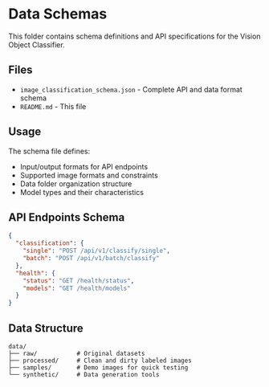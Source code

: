 # Data Schemas

This folder contains schema definitions and API specifications for the Vision Object Classifier.

## Files

- `image_classification_schema.json` - Complete API and data format schema
- `README.md` - This file

## Usage

The schema file defines:
- Input/output formats for API endpoints
- Supported image formats and constraints
- Data folder organization structure
- Model types and their characteristics

## API Endpoints Schema

```json
{
  "classification": {
    "single": "POST /api/v1/classify/single",
    "batch": "POST /api/v1/batch/classify"
  },
  "health": {
    "status": "GET /health/status",
    "models": "GET /health/models"
  }
}
```

## Data Structure

```
data/
├── raw/           # Original datasets
├── processed/     # Clean and dirty labeled images
├── samples/       # Demo images for quick testing
└── synthetic/     # Data generation tools
```